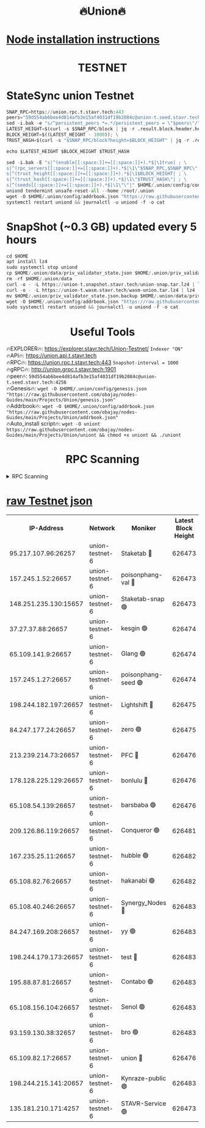 <h1 align="center"> 🔥Union🔥</h1>

[Node installation instructions](https://github.com/obajay/nodes-Guides/tree/main/Projects/Union)
=

<h1 align="center"> TESTNET</h1>

# StateSync union Testnet
```python
SNAP_RPC=https://union.rpc.t.stavr.tech:443
peers="59d554ab6bee4d814afb3e15af4031df19b2084c@union-t.seed.stavr.tech:4256"
sed -i.bak -e "s/^persistent_peers *=.*/persistent_peers = \"$peers\"/" $HOME/.union/config/config.toml
LATEST_HEIGHT=$(curl -s $SNAP_RPC/block | jq -r .result.block.header.height); \
BLOCK_HEIGHT=$((LATEST_HEIGHT - 1000)); \
TRUST_HASH=$(curl -s "$SNAP_RPC/block?height=$BLOCK_HEIGHT" | jq -r .result.block_id.hash)

echo $LATEST_HEIGHT $BLOCK_HEIGHT $TRUST_HASH

sed -i.bak -E "s|^(enable[[:space:]]+=[[:space:]]+).*$|\1true| ; \
s|^(rpc_servers[[:space:]]+=[[:space:]]+).*$|\1\"$SNAP_RPC,$SNAP_RPC\"| ; \
s|^(trust_height[[:space:]]+=[[:space:]]+).*$|\1$BLOCK_HEIGHT| ; \
s|^(trust_hash[[:space:]]+=[[:space:]]+).*$|\1\"$TRUST_HASH\"| ; \
s|^(seeds[[:space:]]+=[[:space:]]+).*$|\1\"\"|" $HOME/.union/config/config.toml
uniond tendermint unsafe-reset-all --home /root/.union
wget -O $HOME/.union/config/addrbook.json "https://raw.githubusercontent.com/obajay/nodes-Guides/main/Projects/Union/addrbook.json"
systemctl restart uniond && journalctl -u uniond -f -o cat
```
# SnapShot (~0.3 GB) updated every 5 hours
```python
cd $HOME
apt install lz4
sudo systemctl stop uniond
cp $HOME/.union/data/priv_validator_state.json $HOME/.union/priv_validator_state.json.backup
rm -rf $HOME/.union/data
curl -o - -L https://union-t.snapshot.stavr.tech/union-snap.tar.lz4 | lz4 -c -d - | tar -x -C $HOME/.union --strip-components 2
curl -o - -L https://union-t.wasm.stavr.tech/wasm-union.tar.lz4 | lz4 -c -d - | tar -x -C $HOME/.union --strip-components 2
mv $HOME/.union/priv_validator_state.json.backup $HOME/.union/data/priv_validator_state.json
wget -O $HOME/.union/config/addrbook.json "https://raw.githubusercontent.com/obajay/nodes-Guides/main/Projects/Union/addrbook.json"
sudo systemctl restart uniond && journalctl -u uniond -f -o cat
```
 <h1 align="center"> Useful Tools</h1>
 
🔥EXPLORER🔥: https://explorer.stavr.tech/Union-Testnet/        `Indexer "ON"` \
🔥API🔥:      https://union.api.t.stavr.tech \
🔥RPC🔥:      https://union.rpc.t.stavr.tech:443              `Snapshot-interval = 1000` \
🔥gRPC🔥:     http://union.grpc.t.stavr.tech:1901 \
🔥peer🔥:     `59d554ab6bee4d814afb3e15af4031df19b2084c@union-t.seed.stavr.tech:4256` \
🔥Genesis🔥:     `wget -O $HOME/.union/config/genesis.json "https://raw.githubusercontent.com/obajay/nodes-Guides/main/Projects/Union/genesis.json"` \
🔥Addrbook🔥: ```wget -O $HOME/.union/config/addrbook.json "https://raw.githubusercontent.com/obajay/nodes-Guides/main/Projects/Union/addrbook.json"``` \
🔥Auto_install script🔥:  `wget -O uniont https://raw.githubusercontent.com/obajay/nodes-Guides/main/Projects/Union/uniont && chmod +x uniont && ./uniont`

<h1 align="center"> RPC Scanning</h1>

<details>
<summary>RPC Scanning</summary>

<h2 align="center"> We scan nodes in real time every 4 hours. And we provide the final result of RPC endpoints.
We cannot influence the operation of these nodes in any way. </h2>


```python
If Voting Power is higher than 0 --> then the Node is a validator of the network and may be subject to attack and be a potential threat to the chain.
```
```python
We marked such validators with a red symbol
```

</details>

[raw Testnet json](https://rpc-check.uniont.stavr.tech/uniont/rpc-uniont-result.json)
=



<table><tr><th>IP-Address</th><th>Network</th><th>Moniker</th><th>Latest Block Height</th><th>Earliest Block Height</th><th>Catching Up</th><th>Tx Index</th><th>Voting Power</th><th>Scan Time</th></tr><tr><td>95.217.107.96:26257</td><td>union-testnet-6</td><td>Staketab 🔴</td><td>626473</td><td>1</td><td>False</td><td>on</td><td>1000002</td><td>2024-03-27T23:54:31.578775963UTC</td></tr><tr><td>157.245.1.52:26657</td><td>union-testnet-6</td><td>poisonphang-val 🔴</td><td>626473</td><td>1</td><td>False</td><td>on</td><td>1000000</td><td>2024-03-27T23:54:32.186276840UTC</td></tr><tr><td>148.251.235.130:15657</td><td>union-testnet-6</td><td>Staketab-snap 🟢</td><td>626473</td><td>1</td><td>False</td><td>on</td><td>0</td><td>2024-03-27T23:54:32.757942338UTC</td></tr><tr><td>37.27.37.88:26657</td><td>union-testnet-6</td><td>kesgin 🟢</td><td>626474</td><td>1</td><td>False</td><td>on</td><td>0</td><td>2024-03-27T23:54:33.088479114UTC</td></tr><tr><td>65.109.141.9:26657</td><td>union-testnet-6</td><td>Glang 🟢</td><td>626474</td><td>1</td><td>False</td><td>on</td><td>0</td><td>2024-03-27T23:54:37.480166898UTC</td></tr><tr><td>157.245.1.27:26657</td><td>union-testnet-6</td><td>poisonphang-seed 🟢</td><td>626474</td><td>1</td><td>False</td><td>on</td><td>0</td><td>2024-03-27T23:54:38.366278838UTC</td></tr><tr><td>198.244.182.197:26657</td><td>union-testnet-6</td><td>Lightshift 🔴</td><td>626475</td><td>1</td><td>False</td><td>on</td><td>1000000</td><td>2024-03-27T23:54:40.696673394UTC</td></tr><tr><td>84.247.177.24:26657</td><td>union-testnet-6</td><td>zero 🟢</td><td>626475</td><td>1</td><td>False</td><td>on</td><td>0</td><td>2024-03-27T23:54:45.353295887UTC</td></tr><tr><td>213.239.214.73:26657</td><td>union-testnet-6</td><td>PFC 🔴</td><td>626476</td><td>1</td><td>False</td><td>on</td><td>1000001</td><td>2024-03-27T23:54:47.942552777UTC</td></tr><tr><td>178.128.225.129:26657</td><td>union-testnet-6</td><td>bonlulu 🔴</td><td>626476</td><td>1</td><td>False</td><td>on</td><td>1000000</td><td>2024-03-27T23:54:48.598479684UTC</td></tr><tr><td>65.108.54.139:26657</td><td>union-testnet-6</td><td>barsbaba 🟢</td><td>626476</td><td>1</td><td>False</td><td>on</td><td>0</td><td>2024-03-27T23:54:48.926398969UTC</td></tr><tr><td>209.126.86.119:26657</td><td>union-testnet-6</td><td>Conqueror 🟢</td><td>626481</td><td>1</td><td>False</td><td>on</td><td>0</td><td>2024-03-27T23:55:16.454171855UTC</td></tr><tr><td>167.235.25.11:26657</td><td>union-testnet-6</td><td>hubble 🟢</td><td>626482</td><td>1</td><td>False</td><td>on</td><td>0</td><td>2024-03-27T23:55:22.795145065UTC</td></tr><tr><td>65.108.82.76:26657</td><td>union-testnet-6</td><td>hakanabi 🟢</td><td>626482</td><td>1</td><td>False</td><td>on</td><td>0</td><td>2024-03-27T23:55:23.123102402UTC</td></tr><tr><td>65.108.40.246:26657</td><td>union-testnet-6</td><td>Synergy_Nodes 🔴</td><td>626483</td><td>1</td><td>False</td><td>on</td><td>1000001</td><td>2024-03-27T23:55:29.570304039UTC</td></tr><tr><td>84.247.169.208:26657</td><td>union-testnet-6</td><td>yy 🟢</td><td>626483</td><td>1</td><td>False</td><td>on</td><td>0</td><td>2024-03-27T23:55:30.130362175UTC</td></tr><tr><td>198.244.179.173:26657</td><td>union-testnet-6</td><td>test 🔴</td><td>626483</td><td>1</td><td>False</td><td>on</td><td>1000001</td><td>2024-03-27T23:55:32.482649383UTC</td></tr><tr><td>195.88.87.81:26657</td><td>union-testnet-6</td><td>Contabo 🟢</td><td>626483</td><td>1</td><td>False</td><td>on</td><td>0</td><td>2024-03-27T23:55:32.816149163UTC</td></tr><tr><td>65.108.156.104:26657</td><td>union-testnet-6</td><td>Senol 🟢</td><td>626483</td><td>1</td><td>False</td><td>on</td><td>0</td><td>2024-03-27T23:55:33.192974006UTC</td></tr><tr><td>93.159.130.38:32657</td><td>union-testnet-6</td><td>bro 🟢</td><td>626483</td><td>1</td><td>False</td><td>on</td><td>0</td><td>2024-03-27T23:55:33.472927583UTC</td></tr><tr><td>65.109.82.17:26657</td><td>union-testnet-6</td><td>union 🔴</td><td>626476</td><td>508001</td><td>False</td><td>off</td><td>1000001</td><td>2024-03-27T23:54:45.681566279UTC</td></tr><tr><td>198.244.215.141:20657</td><td>union-testnet-6</td><td>Kynraze-public 🟢</td><td>626483</td><td>524001</td><td>False</td><td>on</td><td>0</td><td>2024-03-27T23:55:29.836969988UTC</td></tr><tr><td>135.181.210.171:4257</td><td>union-testnet-6</td><td>STAVR-Service 🟢</td><td>626473</td><td>624001</td><td>False</td><td>on</td><td>0</td><td>2024-03-27T23:54:32.522538257UTC</td></tr></table>

